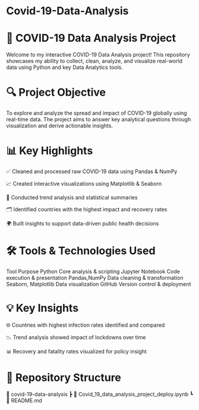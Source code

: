 # Covid-19-Data-Analysis
# 🦠 COVID-19 Data Analysis Project
Welcome to my interactive COVID-19 Data Analysis project! This repository showcases my ability to collect, clean, analyze, and visualize real-world data using Python and key Data Analytics tools.
# 🔍 Project Objective
To explore and analyze the spread and impact of COVID-19 globally using real-time data. The project aims to answer key analytical questions through visualization and derive actionable insights.
# 📊 Key Highlights
✅ Cleaned and processed raw COVID-19 data using Pandas & NumPy

📈 Created interactive visualizations using Matplotlib & Seaborn

🧠 Conducted trend analysis and statistical summaries

🗂️ Identified countries with the highest impact and recovery rates

🌍 Built insights to support data-driven public health decisions

# 🛠️ Tools & Technologies Used
Tool	                        Purpose
Python	                Core analysis & scripting
Jupyter                 Notebook	Code execution & presentation
Pandas,NumPy	          Data cleaning & transformation
Seaborn, Matplotlib	    Data visualization
GitHub	                Version control & deployment

# 💡 Key Insights
🌐 Countries with highest infection rates identified and compared

📉 Trend analysis showed impact of lockdowns over time

📊 Recovery and fatality rates visualized for policy insight

# 📂 Repository Structure
📁 covid-19-data-analysis
 ┣ 📄 Covid_19_data_analysis_project_deploy.ipynb
 ┗ 📄 README.md




